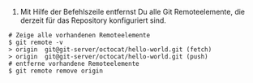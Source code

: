 1. Mit Hilfe der Befehlszeile entfernst Du alle Git Remoteelemente, die derzeit für das Repository konfiguriert sind.

  ```shell
  # Zeige alle vorhandenen Remoteelemente
  $ git remote -v
  > origin  git@git-server/octocat/hello-world.git (fetch)
  > origin  git@git-server/octocat/hello-world.git (push)
  # entferne vorhandene Remoteelemente
  $ git remote remove origin
  ```
